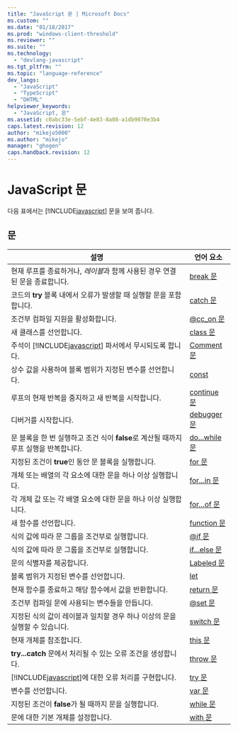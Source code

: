 ```yaml
---
title: "JavaScript 문 | Microsoft Docs"
ms.custom: ""
ms.date: "01/18/2017"
ms.prod: "windows-client-threshold"
ms.reviewer: ""
ms.suite: ""
ms.technology: 
  - "devlang-javascript"
ms.tgt_pltfrm: ""
ms.topic: "language-reference"
dev_langs: 
  - "JavaScript"
  - "TypeScript"
  - "DHTML"
helpviewer_keywords: 
  - "JavaScript, 문"
ms.assetid: c0abc33e-5ebf-4e83-8a08-a1db9070e3b4
caps.latest.revision: 12
author: "mikejo5000"
ms.author: "mikejo"
manager: "ghogen"
caps.handback.revision: 12
---
```

# JavaScript 문
다음 표에서는 [!INCLUDE[javascript](../../javascript/includes/javascript-md.md)] 문을 보여 줍니다.  
  
## 문  
  
|설명|언어 요소|  
|--------|-----------|  
|현재 루프를 종료하거나, *레이블*과 함께 사용된 경우 연결된 문을 종료합니다.|[break 문](../../javascript/reference/break-statement-javascript.md)|  
|코드의 **try** 블록 내에서 오류가 발생할 때 실행할 문을 포함합니다.|[catch 문](../../javascript/reference/try-dot-dot-dot-catch-dot-dot-dot-finally-statement-javascript.md)|  
|조건부 컴파일 지원을 활성화합니다.|[@cc\_on 문](../../javascript/reference/at-cc-on-statement-javascript.md)|  
|새 클래스를 선언합니다.|[class 문](../../javascript/reference/class-statement-javascript.md)|  
|주석이 [!INCLUDE[javascript](../../javascript/includes/javascript-md.md)] 파서에서 무시되도록 합니다.|[Comment 문](../../javascript/reference/comment-statements-javascript.md)|  
|상수 값을 사용하여 블록 범위가 지정된 변수를 선언합니다.|[const](../../javascript/reference/const-statement-javascript.md)|  
|루프의 현재 반복을 중지하고 새 반복을 시작합니다.|[continue 문](../../javascript/reference/continue-statement-javascript.md)|  
|디버거를 시작합니다.|[debugger 문](../../javascript/reference/debugger-statement-javascript.md)|  
|문 블록을 한 번 실행하고 조건 식이 **false**로 계산될 때까지 루프 실행을 반복합니다.|[do...while 문](../../javascript/reference/do-dot-dot-dot-while-statement-javascript.md)|  
|지정된 조건이 **true**인 동안 문 블록을 실행합니다.|[for 문](../../javascript/reference/for-statement-javascript.md)|  
|개체 또는 배열의 각 요소에 대한 문을 하나 이상 실행합니다.|[for...in 문](../../javascript/reference/for-dot-dot-dot-in-statement-javascript.md)|  
|각 개체 값 또는 각 배열 요소에 대한 문을 하나 이상 실행합니다.|[for…of 문](../../javascript/reference/for-dot-dot-dot-of-statement-javascript.md)|  
|새 함수를 선언합니다.|[function 문](../../javascript/reference/function-statement-javascript.md)|  
|식의 값에 따라 문 그룹을 조건부로 실행합니다.|[@if 문](../../javascript/reference/at-if-statement-javascript.md)|  
|식의 값에 따라 문 그룹을 조건부로 실행합니다.|[if...else 문](../../javascript/reference/if-dot-dot-dot-else-statement-javascript.md)|  
|문의 식별자를 제공합니다.|[Labeled 문](../../javascript/reference/labeled-statement-javascript.md)|  
|블록 범위가 지정된 변수를 선언합니다.|[let](../../javascript/reference/let-statement-javascript.md)|  
|현재 함수를 종료하고 해당 함수에서 값을 반환합니다.|[return 문](../../javascript/reference/return-statement-javascript.md)|  
|조건부 컴파일 문에 사용되는 변수들을 만듭니다.|[@set 문](../../javascript/reference/at-set-statement-javascript.md)|  
|지정된 식의 값이 레이블과 일치할 경우 하나 이상의 문을 실행할 수 있습니다.|[switch 문](../../javascript/reference/switch-statement-javascript.md)|  
|현재 개체를 참조합니다.|[this 문](../../javascript/reference/this-statement-javascript.md)|  
|**try...catch** 문에서 처리될 수 있는 오류 조건을 생성합니다.|[throw 문](../../javascript/reference/throw-statement-javascript.md)|  
|[!INCLUDE[javascript](../../javascript/includes/javascript-md.md)]에 대한 오류 처리를 구현합니다.|[try 문](../../javascript/reference/try-dot-dot-dot-catch-dot-dot-dot-finally-statement-javascript.md)|  
|변수를 선언합니다.|[var 문](../../javascript/reference/var-statement-javascript.md)|  
|지정된 조건이 **false**가 될 때까지 문을 실행합니다.|[while 문](../../javascript/reference/while-statement-javascript.md)|  
|문에 대한 기본 개체를 설정합니다.|[with 문](../../javascript/reference/with-statement-javascript.md)|